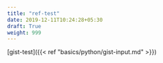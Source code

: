 ```yaml
---
title: "ref-test"
date: 2019-12-11T10:24:28+05:30
draft: True
weight: 999
---
```


[gist-test]({{< ref "basics/python/gist-input.md" >}})
